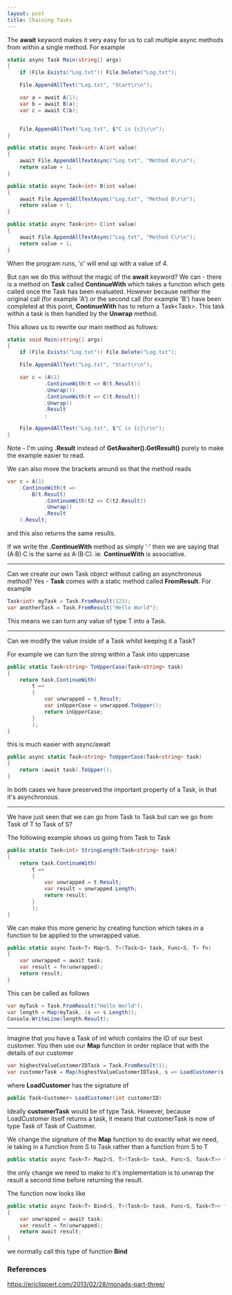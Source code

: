 ```yaml
---
layout: post
title: Chaining Tasks
---
```


The __await__ keyword makes it very easy for us to call multiple async methods from within a single method.  For example

```c#
static async Task Main(string[] args)
{
    if (File.Exists("Log.txt")) File.Delete("Log.txt");

    File.AppendAllText("Log.txt", "Start\r\n");

    var a = await A(1);
    var b = await B(a);
    var c = await C(b);


    File.AppendAllText("Log.txt", $"C is {c}\r\n");
}

public static async Task<int> A(int value)
{
    await File.AppendAllTextAsync("Log.txt", "Method A\r\n");
    return value + 1;
}

public static async Task<int> B(int value)
{
    await File.AppendAllTextAsync("Log.txt", "Method B\r\n");
    return value + 1;
}

public static async Task<int> C(int value)
{
    await File.AppendAllTextAsync("Log.txt", "Method C\r\n");
    return value + 1;
}
```        

When the program runs,  'c' will end up with a value of 4.

But can we do this without the magic of the __await__ keyword?  We can - there is a method on __Task__ called __ContinueWith__ which takes a function which gets called once the Task has been evaluated.  However because neither the original call (for example 'A') or the second call (for example 'B') have been completed at this point,  __ContinueWith__ has to return a Task<Task<int>>.  This task within a task is then handled by the __Unwrap__ method.

This allows us to rewrite our main method as follows:

```c#
static void Main(string[] args)
{
    if (File.Exists("Log.txt")) File.Delete("Log.txt");

    File.AppendAllText("Log.txt", "Start\r\n");

    var c = (A(1)
            .ContinueWith(t => B(t.Result))
            .Unwrap())
            .ContinueWith(t => C(t.Result))
            .Unwrap()
            .Result
            ;

    File.AppendAllText("Log.txt", $"C is {c}\r\n");
}
```        

Note - I'm using __.Result__ instead of __GetAwaiter().GetResult()__ purely to make the example easier to read.

We can also move the brackets around so that the method reads

```c#
var c = A(1)
    .ContinueWith(t => 
        B(t.Result)
            .ContinueWith(t2 => C(t2.Result))
            .Unwrap()
            .Result
    ).Result;

```
and this also returns the same results.

If we write the __.ContinueWith__ method as simply '·' then we are saying that (A·B)·C is the same as A·(B·C).  ie. __ContinueWith__ is associative.


---

Can we create our own Task<T> object without calling an asynchronous method?  Yes - __Task__ comes with a static method called __FromResult__.  For example

```c#
Task<int> myTask = Task.FromResult(123);
var anotherTask = Task.FromResult("Hello World");
```

This means we can turn any value of type T into a Task<T>.

----

Can we modify the value inside of a Task<T> whilst keeping it a Task<T>?

For example we can turn the string within a Task<string> into uppercase

```c#
public static Task<string> ToUpperCase(Task<string> task)
{
    return task.ContinueWith(
        t =>
        {
            var unwrapped = t.Result;
            var inUpperCase = unwrapped.ToUpper();
            return inUpperCase;
        }
        );
}
```        

this is much easier with async/await

```c#
public async static Task<string> ToUpperCase(Task<string> task)
{
    return (await task).ToUpper();
}
```

In both cases we have preserved the important property of a Task,  in that it's asynchronous.

---

We have just seen that we can go from Task<T> to Task<T>  but can we go from Task of T to Task of S?

The following example shows us going from Task<string> to Task<int>

```c#
public static Task<int> StringLength(Task<string> task)
{
    return task.ContinueWith(
        t => 
        {
            var unwrapped = t.Result;
            var result = unwrapped.Length;
            return result;
        }
        );
}
```        

We can make this more generic by creating function which takes in a function to be applied to the unwrapped value.

```c#
public static async Task<T> Map<S, T>(Task<S> task, Func<S, T> fn)
{
    var unwrapped = await task;
    var result = fn(unwrapped);
    return result;
}
```

This can be called as follows
```c#
var myTask = Task.FromResult("Hello World");
var length = Map(myTask, (s => s.Length));
Console.WriteLine(length.Result);
```

---

Imagine that you have a Task of int which contains the ID of our best customer.  You then use our __Map__ function in order replace that with the details of our customer

```c#
var highestValueCustomerIDTask = Task.FromResult(1);
var customerTask = Map(highestValueCustomerIDTask, s => LoadCustomer(s));
```

where __LoadCustomer__ has the signature of

```c#
public Task<Customer> LoadCustomer(int customerID)
```

Ideally __customerTask__ would be of type Task<Customer>.  However,  because LoadCustomer itself returns a task,  it means that customerTask is now of type Task of Task of Customer.  

We change the signature of the __Map__ function to do exactly what we need,  ie taking in a function from S to Task<T> rather than a function from S to T

```c#
public static async Task<T> Map2<S, T>(Task<S> task, Func<S, Task<T>> fn)
```
the only change we need to make to it's implementation is to unwrap the result a second time before returning the result.

The function now looks like

```c#
public static async Task<T> Bind<S, T>(Task<S> task, Func<S, Task<T>> fn)
{
    var unwrapped = await task;
    var result = fn(unwrapped);
    return await result;
}
```

we normally call this type of function __Bind__



### References

https://ericlippert.com/2013/02/28/monads-part-three/